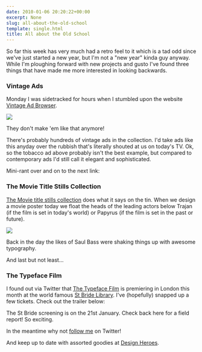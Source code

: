 ```yaml
---
date: 2010-01-06 20:20:22+00:00
excerpt: None
slug: all-about-the-old-school
template: single.html
title: All about the Old School
---
```


So far this week has very much had a retro feel to it which is a tad odd since we've just started a new year, but I'm not a "new year" kinda guy anyway. While I'm ploughing forward with new projects and gusto I've found three things that have made me more interested in looking backwards.

### Vintage Ads

Monday I was sidetracked for hours when I stumbled upon the website [Vintage Ad Browser](http://www.vintageadbrowser.com/).

[![](/images/blog/lucky-strike-ad.jpg)](http://www.vintageadbrowser.com/tobacco-ads-1950s/2)

They don't make 'em like that anymore!

There's probably hundreds of vintage ads in the collection. I'd take ads like this anyday over the rubbish that's literally shouted at us on today's TV. Ok, so the tobacco ad above probably isn't the best example, but compared to contemporary ads I'd still call it elegant and sophisticated.

Mini-rant over and on to the next link:

### The Movie Title Stills Collection

[The Movie title stills collection](http://www.annyas.com/screenshots/) does what it says on the tin. When we design a movie poster today we float the heads of the leading actors below Trajan (if the film is set in today's world) or Papyrus (if the film is set in the past or future).

[![](/images/blog/anatomy-of-a-murder.jpg)](http://www.annyas.com/screenshots/)

Back in the day the likes of Saul Bass were shaking things up with awesome typography.

And last but not least...

### The Typeface Film

I found out via Twitter that [The Typeface Film](http://typeface.kartemquin.com) is premiering in London this month at the world famous [St Bride Library](http://stbride.org/events/typeface). I've (hopefully) snapped up a few tickets. Check out the trailer below:

The St Bride screening is on the 21st January. Check back here for a field report! So exciting.

In the meantime why not [follow me](http://www.twitter.com/dbushell) on Twitter!

And keep up to date with assorted goodies at [Design Heroes](http://www.designheroes.co.uk).
